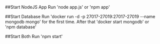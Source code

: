 ##Start NodeJS App
Run 'node app.js' or 'npm app'

##Start Database
Run 'docker run -d -p 27017-27019:27017-27019 --name mongodb mongo' for the first time.
After that 'docker start mongodb' or 'npm database'

##Start Both
Run 'npm start'
